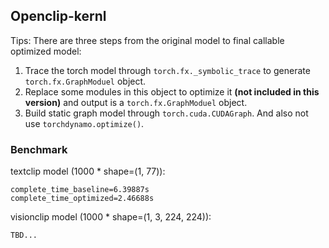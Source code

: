## Openclip-kernl
Tips: There are three steps from the original model to final callable optimized model:
1. Trace the torch model through `torch.fx._symbolic_trace` to generate `torch.fx.GraphModuel` object.
2. Replace some modules in this object to optimize it **(not included in this version)** and output is a `torch.fx.GraphModuel` object.
3. Build static graph model through `torch.cuda.CUDAGraph`.
And also not use `torchdynamo.optimize()`.

### Benchmark
textclip model (1000 * shape=(1, 77)):
```
complete_time_baseline=6.39887s
complete_time_optimized=2.46688s
```
visionclip model (1000 * shape=(1, 3, 224, 224)):
```
TBD...
```